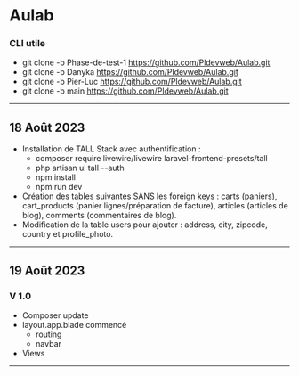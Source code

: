 # Aulab

### CLI utile

- git clone -b Phase-de-test-1 https://github.com/Pldevweb/Aulab.git
- git clone -b Danyka https://github.com/Pldevweb/Aulab.git
- git clone -b Pier-Luc https://github.com/Pldevweb/Aulab.git
- git clone -b main https://github.com/Pldevweb/Aulab.git

---

## 18 Août 2023
- Installation de TALL Stack avec authentification :
    - composer require livewire/livewire laravel-frontend-presets/tall
    - php artisan ui tall --auth
    - npm install
    - npm run dev
- Création des tables suivantes SANS les foreign keys : carts (paniers), cart_products (panier lignes/préparation de facture), articles (articles de blog), comments (commentaires de blog).
- Modification de la table users pour ajouter : address, city, zipcode, country et profile_photo.

---

## 19 Août 2023
### V 1.0 

- Composer update
- layout.app.blade commencé
    - routing
    - navbar
- Views  
---
